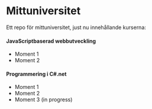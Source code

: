 # Mittuniversitet
Ett repo för mittuniversitet, just nu innehållande kurserna:

#### JavaScriptbaserad webbutveckling
* Moment 1
* Moment 2

#### Programmering i C#.net
* Moment 1
* Moment 2
* Moment 3 (in progress)